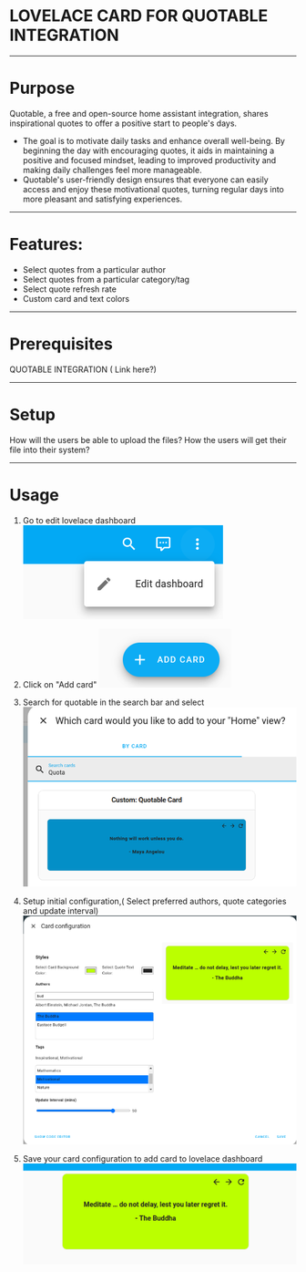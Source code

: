 # LOVELACE CARD FOR QUOTABLE INTEGRATION
***

# Purpose
Quotable, a free and open-source home assistant integration, shares inspirational quotes to offer a positive start to people's days. 

* The goal is to motivate daily tasks and enhance overall well-being. By beginning the day with encouraging quotes, it aids in maintaining a positive and focused mindset, leading to improved productivity and making daily challenges feel more manageable.
* Quotable's user-friendly design ensures that everyone can easily access and enjoy these motivational quotes, turning regular days into more pleasant and satisfying experiences.

***

# Features:
* Select quotes from a particular author
* Select quotes from a particular category/tag
* Select quote refresh rate
* Custom card and text colors 

***


# Prerequisites
QUOTABLE INTEGRATION ( Link here?)

***

# Setup
How will the users be able to upload the files?
How the users will get their file into their system?

***

# Usage
1. Go to edit lovelace dashboard
![Edit](imgs/1.png)
  
2. Click on "Add card"
![Add card](imgs/2.png)

3. Search for quotable in the search bar and select
![Search card](imgs/3.png)

4. Setup initial configuration,( Select preferred authors, quote categories and update interval)
![customise card](imgs/4.png)

5. Save your card configuration to add card to lovelace dashboard
![customise card](imgs/5.png)









